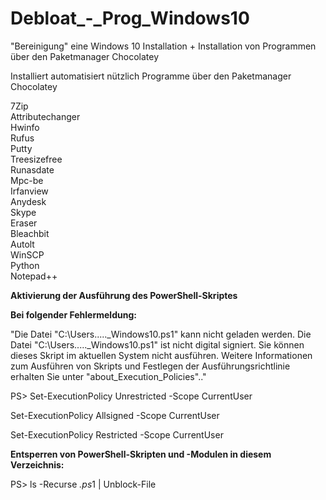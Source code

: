 # Debloat_-_Prog_Windows10
"Bereinigung" eine Windows 10 Installation + Installation von Programmen über den Paketmanager Chocolatey

Installiert automatisiert nützlich Programme über den Paketmanager Chocolatey

7Zip      
Attributechanger             
Hwinfo			                  
Rufus				     
Putty			       
Treesizefree	                                              
Runasdate			                 
Mpc-be			    
Irfanview			   
Anydesk			    
Skype				      
Eraser			       
Bleachbit                                                                                                                             	                                                                                                                    	 
Autolt                                                                                                                                
WinSCP		                      
Python			    
Notepad++   	  

**Aktivierung der Ausführung des PowerShell-Skriptes**

**Bei folgender Fehlermeldung:**

"Die Datei "C:\Users\....._Windows10.ps1" kann nicht geladen werden. Die Datei "C:\Users\....._Windows10.ps1" ist nicht digital signiert. Sie können dieses Skript im aktuellen System nicht ausführen. Weitere Informationen zum Ausführen von Skripts und Festlegen der Ausführungsrichtlinie erhalten Sie unter "about_Execution_Policies".."

PS> 
 Set-ExecutionPolicy Unrestricted -Scope CurrentUser 
 
 Set-ExecutionPolicy Allsigned -Scope CurrentUser 
 
 Set-ExecutionPolicy Restricted -Scope CurrentUser 

**Entsperren von PowerShell-Skripten und -Modulen in diesem Verzeichnis:**

PS> 
ls -Recurse *.ps*1 | Unblock-File
